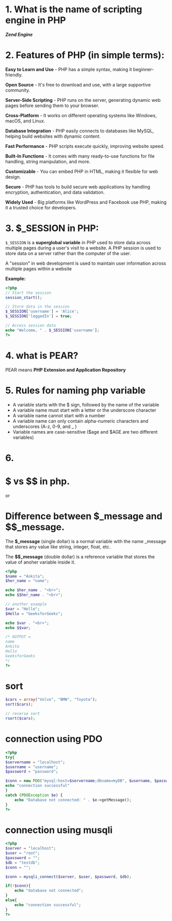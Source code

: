 # 1. What is the name of scripting engine in PHP

_**Zend Engine**_

# 2. Features of PHP (in simple terms):

**Easy to Learn and Use** - PHP has a simple syntax, making it beginner-friendly.

**Open Source** - It's free to download and use, with a large supportive community.

**Server-Side Scripting** - PHP runs on the server, generating dynamic web pages before sending them to your browser.

**Cross-Platform** - It works on different operating systems like Windows, macOS, and Linux.

**Database Integration** - PHP easily connects to databases like MySQL, helping build websites with dynamic content.

**Fast Performance** - PHP scripts execute quickly, improving website speed.

**Built-In Functions** - It comes with many ready-to-use functions for file handling, string manipulation, and more.

**Customizable** - You can embed PHP in HTML, making it flexible for web design.

**Secure** - PHP has tools to build secure web applications by handling encryption, authentication, and data validation.

**Widely Used** - Big platforms like WordPress and Facebook use PHP, making it a trusted choice for developers.


# 3. $_SESSION in PHP:

`$_SESSION` is a **superglobal variable** in PHP used to store data across multiple pages during a user's visit to a website. A PHP session is used to store data on a server rather than the computer of the user.

A "session" in web development is used to maintain user information across multiple pages within a website


 **Example:**
   ```php
   <?php
   // Start the session
   session_start();

   // Store data in the session
   $_SESSION['username'] = 'Alice';
   $_SESSION['loggedIn'] = true;

   // Access session data
   echo "Welcome, " . $_SESSION['username'];
   ?>
   ```



# 4. what is PEAR?

PEAR means **PHP Extension and Application Repository**

# 5. Rules for naming php variable

- A variable starts with the $ sign, followed by the name of the variable
- A variable name must start with a letter or the underscore character
- A variable name cannot start with a number
- A variable name can only contain alpha-numeric characters and underscores (A-z, 0-9, and _ )
- Variable names are case-sensitive ($age and $AGE are two different variables)

# 6. 










# $ vs $$ in php.
or
# Difference between $_message and $$_message.

The **$\_message** (single dollar) is a normal variable with the name \_message that stores any value like string, integer, float, etc.

The **$$\_message** (double dollar) is a reference variable that stores the value of anoher variable inside it.

```php
<?php
$name = "Ankita";
$her_name = "name";

echo $her_name . "<br>";
echo $$her_name . "<br>";

// another example
$var = "Hello"; 
$Hello = "GeeksforGeeks"; 

echo $var . "<br>"; 
echo $$var; 

/* OUTPUT =  
name
Ankita
Hello
GeeksforGeeks
*/
?>
```

# sort

```php
$cars = array("Volvo", "BMW", "Toyota");
sort($cars);

// reverse sort
rsort($cars);
```

# connection using PDO

```php
<?php
try{
$servername = "localhost";
$username = "username";
$password = "password";

$conn = new PDO("mysql:host=$servername;dbname=myDB", $username, $password);
echo "connection successful"
}
catch (PDOException $e) {
    echo "Database not connected: " . $e->getMessage();
}
?>
```

# connection using musqli

```php
<?php
$server = "localhost";
$user = "root";
$password = "";
$db = "testdb";
$conn = "";

$conn = mysqli_connect($server, $user, $password, $db);

if(!$conn){
    echo "database not connected";
}
else{
    echo "connection successful";
}
?>
```
